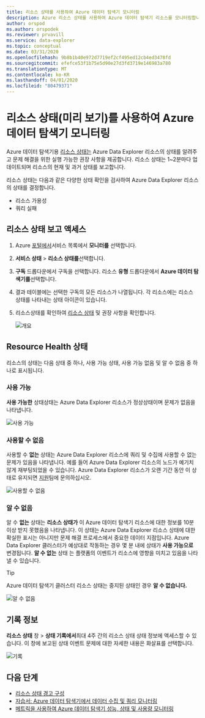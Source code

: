 ```yaml
---
title: 리소스 상태를 사용하여 Azure 데이터 탐색기 모니터링
description: Azure 리소스 상태를 사용하여 Azure 데이터 탐색기 리소스를 모니터링합니다.
author: orspod
ms.author: orspodek
ms.reviewer: prvavill
ms.service: data-explorer
ms.topic: conceptual
ms.date: 03/31/2020
ms.openlocfilehash: 9b8b1b40e972d7719ef2cf495ed12cb4ed3478fd
ms.sourcegitcommit: efefce53f1b75e5d90e27d3fd3719e146983a780
ms.translationtype: MT
ms.contentlocale: ko-KR
ms.lasthandoff: 04/01/2020
ms.locfileid: "80479371"
---
```

# <a name="monitor-azure-data-explorer-using-resource-health-preview"></a>리소스 상태(미리 보기)를 사용하여 Azure 데이터 탐색기 모니터링

Azure 데이터 탐색기용 [리소스 상태는](/azure/service-health/resource-health-overview) Azure Data Explorer 리소스의 상태를 알려주고 문제 해결을 위한 실행 가능한 권장 사항을 제공합니다. 리소스 상태는 1~2분마다 업데이트되며 리소스의 현재 및 과거 상태를 보고합니다. 

리소스 상태는 다음과 같은 다양한 상태 확인을 검사하여 Azure Data Explorer 리소스의 상태를 결정합니다.
* 리소스 가용성
* 쿼리 실패

## <a name="access-resource-health-reporting"></a>리소스 상태 보고 액세스

1. Azure [포털에서](https://portal.azure.com/)서비스 목록에서 **모니터를** 선택합니다.
1. **서비스 상태** > **리소스 상태를**선택합니다.
1. **구독** 드롭다운에서 구독을 선택합니다. 리소스 **유형** 드롭다운에서 **Azure 데이터 탐색기를**선택합니다.
1. 결과 테이블에는 선택한 구독의 모든 리소스가 나열됩니다. 각 리소스에는 리소스 상태를 나타내는 상태 아이콘이 있습니다.
1. 리소스상태를 확인하여 [리소스 상태](#resource-health-status) 및 권장 사항을 확인합니다.

    ![개요](media/monitor-with-resource-health/resource-health-overview.png)

## <a name="resource-health-status"></a>Resource Health 상태

리소스의 상태는 다음 상태 중 하나, 사용 가능 상태, 사용 가능 없음 및 알 수 없음 중 하나로 표시됩니다.

### <a name="available"></a>사용 가능

**사용 가능한** 상태상태는 Azure Data Explorer 리소스가 정상상태이며 문제가 없음을 나타냅니다.

![사용 가능](media/monitor-with-resource-health/available.png)

### <a name="unavailable"></a>사용할 수 없음

사용할 수 **없는** 상태는 Azure Data Explorer 리소스에 쿼리 및 수집에 사용할 수 없는 문제가 있음을 나타냅니다. 예를 들어 Azure Data Explorer 리소스의 노드가 예기치 않게 재부팅되었을 수 있습니다. Azure Data Explorer 리소스가 오랜 기간 동안 이 상태로 유지되면 [지원]()팀에 문의하십시오.

![사용할 수 없음](media/monitor-with-resource-health/unavailable.png)

### <a name="unknown"></a>알 수 없음

알 수 **없는** 상태는 **리소스 상태가** 이 Azure 데이터 탐색기 리소스에 대한 정보를 10분 이상 받지 못했음을 나타냅니다. 이 상태는 Azure Data Explorer 리소스 상태에 대한 확실한 표시는 아니지만 문제 해결 프로세스에서 중요한 데이터 지점입니다. Azure Data Explorer 클러스터가 예상대로 작동하는 경우 몇 분 내에 상태가 **사용 가능으로** 변경됩니다. **알 수 없는** 상태 는 플랫폼의 이벤트가 리소스에 영향을 미치고 있음을 나타낼 수 있습니다. 

> [!TIP]
> Azure 데이터 탐색기 클러스터 리소스 상태는 중지된 상태인 경우 **알 수 없습니다.**

![알 수 없음](media/monitor-with-resource-health/unknown.png)

## <a name="historical-information"></a>기록 정보

**리소스 상태** 창 > **상태 기록에서**최대 4주 간의 리소스 상태 상태 정보에 액세스할 수 있습니다. 이 창에 보고된 상태 이벤트 문제에 대한 자세한 내용은 화살표를 선택합니다. 

![기록](media/monitor-with-resource-health/healthhistory.png)

## <a name="next-steps"></a>다음 단계

* [리소스 상태 경고 구성](https://docs.microsoft.com/azure/service-health/resource-health-alert-arm-template-guide)
* [자습서: Azure 데이터 탐색기에서 데이터 수집 및 쿼리 모니터링](ingest-data-no-code.md)
* [메트릭을 사용하여 Azure 데이터 탐색기 성능, 상태 및 사용량 모니터링](using-metrics.md)